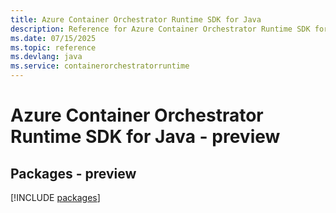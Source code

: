 ```yaml
---
title: Azure Container Orchestrator Runtime SDK for Java
description: Reference for Azure Container Orchestrator Runtime SDK for Java
ms.date: 07/15/2025
ms.topic: reference
ms.devlang: java
ms.service: containerorchestratorruntime
---
```

# Azure Container Orchestrator Runtime SDK for Java - preview
## Packages - preview
[!INCLUDE [packages](container-orchestrator-runtime-index.md)]